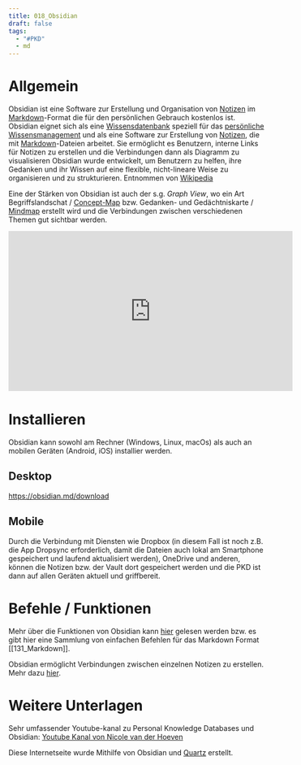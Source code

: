 ```yaml
---
title: 018_Obsidian
draft: false
tags:
  - "#PKD"
  - md
---
```

# Allgemein

Obsidian ist eine Software zur Erstellung und Organisation von [Notizen](https://de.wikipedia.org/wiki/Notiz "Notiz") im [Markdown](https://de.wikipedia.org/wiki/Markdown "Markdown")-Format die für den persönlichen Gebrauch kostenlos ist.
Obsidian eignet sich als eine [Wissensdatenbank](https://de.wikipedia.org/wiki/Wissensdatenbank "Wissensdatenbank") speziell für das [persönliche Wissensmanagement](https://de.wikipedia.org/wiki/Pers%C3%B6nliches_Wissensmanagement "Persönliches Wissensmanagement") und als eine Software zur Erstellung von [Notizen](https://de.wikipedia.org/wiki/Notiz "Notiz"), die mit [Markdown](https://de.wikipedia.org/wiki/Markdown "Markdown")-Dateien arbeitet. Sie ermöglicht es Benutzern, interne Links für Notizen zu erstellen und die Verbindungen dann als Diagramm zu visualisieren Obsidian wurde entwickelt, um Benutzern zu helfen, ihre Gedanken und ihr Wissen auf eine flexible, nicht-lineare Weise zu organisieren und zu strukturieren.
Entnommen von [Wikipedia](https://de.wikipedia.org/wiki/Obsidian_(Software))

Eine der Stärken von Obsidian ist auch der s.g. *Graph View*, wo ein Art Begriffslandschat / [Concept-Map](https://de.wikipedia.org/wiki/Concept-Map) bzw. Gedanken- und Gedächtniskarte / [Mindmap](https://de.wikipedia.org/wiki/Mindmap) erstellt wird und die Verbindungen zwischen verschiedenen Themen gut sichtbar werden.

<iframe width="560" height="315" src="https://www.youtube.com/embed/OUrOfIqvGS4?si=dxGCpQTVwtj1lAL2" title="YouTube video player" frameborder="0" allow="accelerometer; autoplay; clipboard-write; encrypted-media; gyroscope; picture-in-picture; web-share" referrerpolicy="strict-origin-when-cross-origin" allowfullscreen></iframe>

# Installieren

Obsidian kann sowohl am Rechner (Windows, Linux, macOs) als auch an mobilen Geräten (Android, iOS) installier werden.
## Desktop
https://obsidian.md/download
## Mobile
Durch die Verbindung mit Diensten wie Dropbox (in diesem Fall ist noch z.B. die App Dropsync erforderlich, damit die Dateien auch lokal am Smartphone gespeichert und laufend aktualisiert werden), OneDrive und anderen, können die Notizen bzw. der Vault dort gespeichert werden und die PKD ist dann auf allen Geräten aktuell und griffbereit.

# Befehle / Funktionen

Mehr über die Funktionen von Obsidian kann [hier](https://help.obsidian.md/Obsidian/Index) gelesen werden bzw. es gibt hier eine Sammlung von einfachen Befehlen für das Markdown Format [[131_Markdown]].

Obsidian ermöglicht Verbindungen zwischen einzelnen Notizen zu erstellen. 
Mehr dazu [hier](https://help.obsidian.md/Linking+notes+and+files/Internal+links).

# Weitere Unterlagen

Sehr umfassender Youtube-kanal zu Personal Knowledge Databases und Obsidian:
[Youtube Kanal von Nicole van der Hoeven](https://www.youtube.com/@nicolevdh)

Diese Internetseite wurde Mithilfe von Obsidian und [Quartz](https://quartz.jzhao.xyz/) erstellt. 

